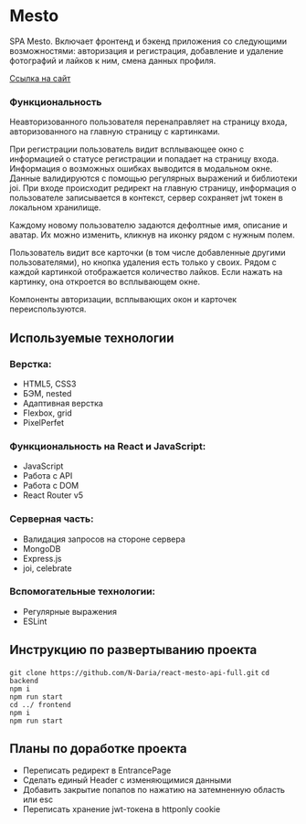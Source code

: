 # Mesto

SPA Mesto. Включает фронтенд и бэкенд приложения со следующими возможностями: авторизация и регистрация, добавление и удаление фотографий и лайков к ним, смена данных профиля.

[Ссылка на сайт](http://mesto.daria-n.nomoredomains.icu)

### Функциональность

Неавторизованного пользователя перенаправляет на страницу входа, авторизованного на главную страницу с картинками.

При регистрации пользователь видит всплывающее окно с информацией о статусе регистрации и попадает на страницу входа. Информация о возможных ошибках выводится в модальном окне. Данные валидируются с помощью регулярных выражений и библиотеки joi. При входе происходит редирект на главную страницу, информация о пользователе записывается в контекст, сервер сохраняет jwt токен в локальном хранилище. 

Каждому новому пользователю задаются дефолтные имя, описание и аватар. Их можно изменить, кликнув на иконку рядом с нужным полем. 

Пользователь видит все карточки (в том числе добавленные другими пользователями), но кнопка удаления есть только у своих. Рядом с каждой картинкой отображается количество лайков. Если нажать на картинку, она откроется во всплывающем окне. 

Компоненты авторизации, всплывающих окон и карточек переиспользуются.

## Используемые технологии

### Верстка:

 * HTML5, CSS3
 * БЭМ, nested
 * Адаптивная верстка
 * Flexbox, grid
 * PixelPerfet

### Функциональность на React и JavaScript:

 * JavaScript
 * Работа с API
 * Работа с DOM
 * React Router v5
 
 ### Серверная часть:

 * Валидация запросов на стороне сервера
 * MongoDB
 * Express.js
 * joi, celebrate

 ### Вспомогательные технологии:

 * Регулярные выражения
 * ESLint

## Инструкцию по развертыванию проекта

`git clone https://github.com/N-Daria/react-mesto-api-full.git`
`cd backend`  
`npm i`  
`npm run start`  
`cd ../ frontend`  
`npm i`  
`npm run start` 

## Планы по доработке проекта  

  - Переписать редирект в EntrancePage
  - Сделать единый Header с изменяющимися данными
  - Добавить закрытие попапов по нажатию на затемненную область или esc 
  - Переписать хранение jwt-токена в httponly cookie 